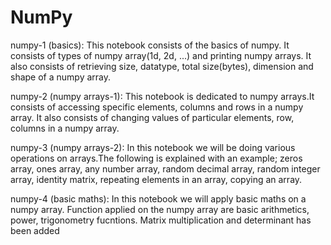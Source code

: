 # NumPy

numpy-1 (basics):
This notebook consists of the basics of numpy. It consists of types of numpy array(1d, 2d, ...) and printing numpy arrays. It also consists of retrieving size, datatype, total size(bytes), dimension and shape of a numpy array.

numpy-2 (numpy arrays-1):
This notebook is dedicated to numpy arrays.It consists of accessing specific elements, columns and rows in a numpy array. It also consists of changing values of particular elements, row, columns in a numpy array.

numpy-3 (numpy arrays-2):
In this notebook we will be doing various operations on arrays.The following is explained with an example; zeros array, ones array, any number array, random decimal array, random integer array, identity matrix, repeating elements in an array, copying an array.

numpy-4 (basic maths):
In this notebook we will apply basic maths on a numpy array. Function applied on the numpy array are basic arithmetics, power, trigonometry fucntions. Matrix multiplication and determinant has been added
